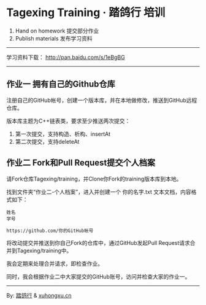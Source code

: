# Tagexing Training · 踏鸽行 培训
1. Hand on homework 提交部分作业
2. Publish materials 发布学习资料

--------------

学习资料下载：
http://pan.baidu.com/s/1eBgBG

--------------

## 作业一 拥有自己的Github仓库 ##

注册自己的GitHub帐号，创建一个版本库，并在本地做修改，推送到GitHub远程仓库。

版本库主题为C++链表类，要求至少推送两次提交：

1. 第一次提交，支持构造、析构、insertAt
2. 第二次提交，支持deleteAt

## 作业二 Fork和Pull Request提交个人档案 ##

请Fork仓库Tagexing/training，并Clone你Fork的training版本库到本地。

找到文件夹“作业二-个人档案”，进入并创建一个 你的名字.txt 文本文档，内容格式如下：

	姓名
	学号

	https://github.com/你的GitHub帐号

将改动提交并推送到你自己Fork的仓库中，通过GitHub发起Pull Request请求合并到Tagexing/training中。

我会定期来处理合并请求，即检查作业。

同时，我会根据作业二中大家提交的GitHub账号，访问并检查大家的作业一。

-----------------

By: [踏鸽行](http://tagexing.org) & [xuhongxu.cn](http://xuhongxu.cn)


